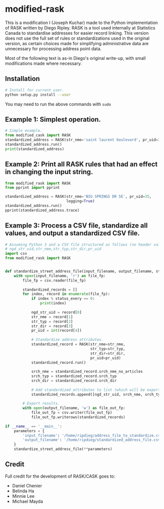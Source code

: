 # modified-rask

This is a modification I (Joseph Kuchar) made to the Python implementation of RASK written by Diego Ripley. RASK is a tool used internally at Statistics Canada to standardise addresses for easier record linking. This version does not use the full set of rules or standardizations used in the original version, as certain choices made for simplifying administrative data are unnecessary for processing address point data.

Most of the following text is as-in Diego's original write-up, with small modifications made where necessary.

## Installation
```bash
# Install for current user.
python setup.py install --user
```

You may need to run the above commands with `sudo`

## Example 1: Simplest operation.
```python
# Simple example.
from modified_cask import RASK
standardized_address = RASK(str_nme='saint laurent boulevard', pr_uid=35)
standardized_address.run()
print(standardized_address)
```

## Example 2: Print all RASK rules that had an effect in changing the input string.
```python
from modified_rask import RASK
from pprint import pprint

standardized_address = RASK(str_nme='BIG SPRINGS DR SE', pr_uid=35, 
                            logging=True)
standardized_address.run()
pprint(standardized_address.trace)
```

## Example 3: Process a CSV file, standardize all values, and output a standardized CSV file.
```python
# Assuming Python 3 and a CSV file structured as follows (no header value required):
# ngd_str_uid,str_nme,str_typ,str_dir,pr_uid
import csv
from modified_rask import RASK


def standardize_street_address_file(input_filename, output_filename, status_every=10000):
	with open(input_filename, 'r') as file_fp:
		file_fp = csv.reader(file_fp)
		
		standardized_records = []
		for index, record in enumerate(file_fp):
			if index % status_every == 0:
				print(index)
			
			ngd_str_uid = record[0]
			str_nme = record[1]
			str_typ = record[2]
			str_dir = record[3]
			pr_uid = int(record[4])
			
			# Standardize address attributes.
			standardized_record = RASK(str_nme=str_nme,
									   str_typ=str_typ,
									   str_dir=str_dir,
									   pr_uid=pr_uid)
			standardized_record.run()
			
			srch_nme = standardized_record.srch_nme_no_articles
			srch_typ = standardized_record.srch_typ
			srch_dir = standardized_record.srch_dir
			
			# Add standardized attributes to list (which will be exported to a CSV in the end).
			standardized_records.append([ngd_str_uid, srch_nme, srch_typ, srch_dir])
		
		# Export results.    
		with open(output_filename, 'w') as file_out_fp:
			file_out_fp = csv.writer(file_out_fp)
			file_out_fp.writerows(standardized_records)
			
if __name__ == '__main__':
    parameters = {
        'input_filename': '/home/ripdieg/address_file_to_standardize.csv',
        'output_filename': '/home/ripdieg/standardized_address_file.csv'
    }
    standardize_street_address_file(**parameters)
```

## Credit
Full credit for the development of RASK/CASK goes to:
- Daniel Chenier
- Belinda Ha
- Minnie Lee
- Michael Mayda
